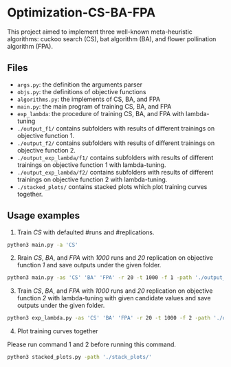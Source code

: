 # Optimization-CS-BA-FPA

This project aimed to implement three well-known meta-heuristic algorithms: cuckoo search (CS), bat algorithm (BA), and flower pollination algorithm (FPA).

## Files

- `args.py`: the definition the arguments parser
- `objs.py`: the definitions of objective functions
- `algorithms.py`: the implements of CS, BA, and FPA
- `main.py`: the main program of training CS, BA, and FPA
- `exp_lambda`: the procedure of training CS, BA, and FPA with lambda-tuning
- `./output_f1/` contains subfolders with results of different trainings on objective function 1.
- `./output_f2/` contains subfolders with results of different trainings on objective function 2.
- `./output_exp_lambda/f1/` contains subfolders with results of different trainings on objective function 1 with lambda-tuning.
- `./output_exp_lambda/f2/` contains subfolders with results of different trainings on objective function 2 with lambda-tuning.
- `./stacked_plots/` contains stacked plots which plot training curves together.

## Usage examples

1. Train _CS_ with defaulted #runs and #replications.

```bash
python3 main.py -a 'CS' 
```

2. Rrain *CS*, *BA*, and *FPA* with *1000* runs and *20* replication on objective function *1* and save outputs under the given folder.

```bash
python3 main.py -as 'CS' 'BA' 'FPA' -r 20 -t 1000 -f 1 -path './output_f1/' 
```

3. Train *CS*, *BA*, and *FPA* with *1000* runs and *20* replication on objective function *2* with lambda-tuning with given candidate values and save outputs under the given folder.

```bash
python3 exp_lambda.py -as 'CS' 'BA' 'FPA' -r 20 -t 1000 -f 2 -path './output_exp_lambda/f2/'
```

4. Plot training curves together

Please run command 1 and 2 before running this command.

```bash
python3 stacked_plots.py -path './stack_plots/'
```
